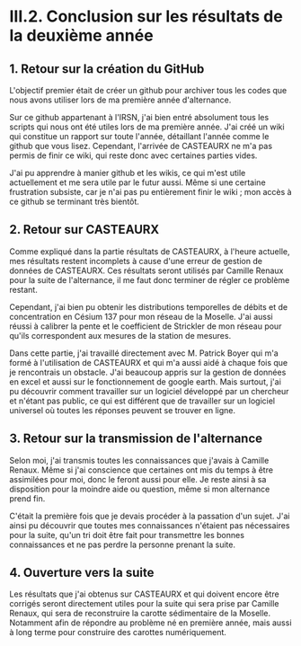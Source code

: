 # III.2. Conclusion sur les résultats de la deuxième année

## 1. Retour sur la création du GitHub

L'objectif premier était de créer un github pour archiver tous les codes que nous avons utiliser lors de ma première année d'alternance. 

Sur ce github appartenant à l'IRSN, j'ai bien entré absolument tous les scripts qui nous ont été utiles lors de ma première année. J'ai créé un wiki qui constitue un rapport sur toute l'année, détaillant l'année comme le github que vous lisez. Cependant, l'arrivée de CASTEAURX ne m'a pas permis de finir ce wiki, qui reste donc avec certaines parties vides.

J'ai pu apprendre à manier github et les wikis, ce qui m'est utile actuellement et me sera utile par le futur aussi. Même si une certaine frustration subsiste, car je n'ai pas pu entièrement finir le wiki ; mon accès à ce github se terminant très bientôt.

## 2. Retour sur CASTEAURX

Comme expliqué dans la partie résultats de CASTEAURX, à l'heure actuelle, mes résultats restent incomplets à cause d'une erreur de gestion de données de CASTEAURX. Ces résultats seront utilisés par Camille Renaux pour la suite de l'alternance, il me faut donc terminer de régler ce problème restant.

Cependant, j'ai bien pu obtenir les distributions temporelles de débits et de concentration en Césium 137 pour mon réseau de la Moselle. J'ai aussi réussi à calibrer la pente et le coefficient de Strickler de mon réseau pour qu'ils correspondent aux mesures de la station de mesures.

Dans cette partie, j'ai travaillé directement avec M. Patrick Boyer qui m'a formé à l'utilisation de CASTEAURX et qui m'a aussi aidé à chaque fois que je rencontrais un obstacle. J'ai beaucoup appris sur la gestion de données en excel et aussi sur le fonctionnement de google earth. Mais surtout, j'ai pu découvrir comment travailler sur un logiciel développé par un chercheur et n'étant pas public, ce qui est différent que de travailler sur un logiciel universel où toutes les réponses peuvent se trouver en ligne.

## 3. Retour sur la transmission de l'alternance

Selon moi, j'ai transmis toutes les connaissances que j'avais à Camille Renaux. Même si j'ai conscience que certaines ont mis du temps à être assimilées pour moi, donc le feront aussi pour elle. Je reste ainsi à sa disposition pour la moindre aide ou question, même si mon alternance prend fin.

C'était la première fois que je devais procéder à la passation d'un sujet. J'ai ainsi pu découvrir que toutes mes connaissances n'étaient pas nécessaires pour la suite, qu'un tri doit être fait pour transmettre les bonnes connaissances et ne pas perdre la personne prenant la suite. 

## 4. Ouverture vers la suite

Les résultats que j'ai obtenus sur CASTEAURX et qui doivent encore être corrigés seront directement utiles pour la suite qui sera prise par Camille Renaux, qui sera de reconstruire la carotte sédimentaire de la Moselle. Notamment afin de répondre au problème né en première année, mais aussi à long terme pour construire des carottes numériquement.
